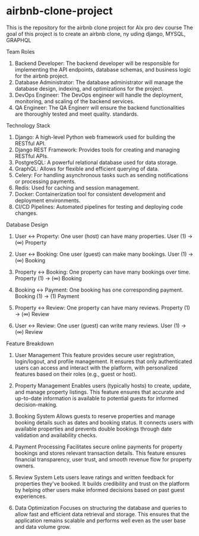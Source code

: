 # airbnb-clone-project
This is the repository for the airbnb clone project for Alx pro dev course
The goal of this project is to create an airbnb clone, ny uding django, MYSQL, GRAPHQL

Team Roles
1. Backend Developer: The backend developer will be responsible for implementing the API endpoints, database schemas, and business logic for the airbnb project.
2. Database Administrator: The database administrator will manage the database design, indexing, and optimizations for the project.
3. DevOps Engineer: The DevOps engineer will handle the deployment, monitoring, and scaling of the backend services.
4. QA Engineer: The QA Enginerr will ensure the backend functionalities are thoroughly tested and meet quality. standards.

Technology Stack
1. Django: A high-level Python web framework used for building the RESTful API.
2. Django REST Framework: Provides tools for creating and managing RESTful APIs.
3. PostgreSQL: A powerful relational database used for data storage.
4. GraphQL: Allows for flexible and efficient querying of data.
5. Celery: For handling asynchronous tasks such as sending notifications or processing payments.
6. Redis: Used for caching and session management.
7. Docker: Containerization tool for consistent development and deployment environments.
8. CI/CD Pipelines: Automated pipelines for testing and deploying code changes.

Database Design
1. User ↔ Property:
One user (host) can have many properties.
User (1) → (∞) Property

2. User ↔ Booking:
One user (guest) can make many bookings.
User (1) → (∞) Booking

3. Property ↔ Booking:
One property can have many bookings over time.
Property (1) → (∞) Booking

4. Booking ↔ Payment:
One booking has one corresponding payment.
Booking (1) → (1) Payment

5. Property ↔ Review:
One property can have many reviews.
Property (1) → (∞) Review

6. User ↔ Review:
One user (guest) can write many reviews.
User (1) → (∞) Review


Feature Breakdown
1. User Management
This feature provides secure user registration, login/logout, and profile management. It ensures that only authenticated users can access and interact with the platform, with personalized features based on their roles (e.g., guest or host).

2. Property Management
Enables users (typically hosts) to create, update, and manage property listings. This feature ensures that accurate and up-to-date information is available to potential guests for informed decision-making.

3. Booking System
Allows guests to reserve properties and manage booking details such as dates and booking status. It connects users with available properties and prevents double bookings through date validation and availability checks.

4. Payment Processing
Facilitates secure online payments for property bookings and stores relevant transaction details. This feature ensures financial transparency, user trust, and smooth revenue flow for property owners.

5. Review System
Lets users leave ratings and written feedback for properties they've booked. It builds credibility and trust on the platform by helping other users make informed decisions based on past guest experiences.

6. Data Optimization
Focuses on structuring the database and queries to allow fast and efficient data retrieval and storage. This ensures that the application remains scalable and performs well even as the user base and data volume grow.




